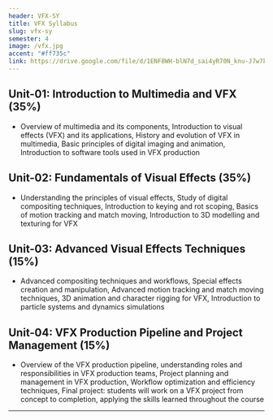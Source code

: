 ```yaml
---
header: VFX-SY
title: VFX Syllabus
slug: vfx-sy
semester: 4
image: /vfx.jpg
accent: "#ff735c"
link: https://drive.google.com/file/d/1ENF8WH-blN7d_sai4yR70N_knu-J7w7k/view?usp=sharing
---
```


## Unit-01: Introduction to Multimedia and VFX (35%)

- Overview of multimedia and its components, Introduction to visual effects (VFX) and its applications, History and evolution of VFX in multimedia, Basic principles of digital imaging and animation, Introduction to software tools used in VFX production

## Unit-02: Fundamentals of Visual Effects (35%)

- Understanding the principles of visual effects, Study of digital compositing techniques, Introduction to keying and rot scoping, Basics of motion tracking and match moving, Introduction to 3D modelling and texturing for VFX

## Unit-03: Advanced Visual Effects Techniques (15%)

- Advanced compositing techniques and workflows, Special effects creation and manipulation, Advanced motion tracking and match moving techniques, 3D animation and character rigging for VFX, Introduction to particle systems and dynamics simulations

## Unit-04: VFX Production Pipeline and Project Management (15%)

- Overview of the VFX production pipeline, understanding roles and responsibilities in VFX production teams, Project planning and management in VFX production, Workflow optimization and efficiency techniques, Final project: students will work on a VFX project from concept to completion, applying the skills learned throughout the course

---
